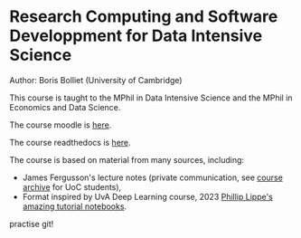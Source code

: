 Research Computing and Software Developpment for Data Intensive Science
===========================

Author: Boris Bolliet (University of Cambridge)

This course is taught to the MPhil in Data Intensive Science and the MPhil in Economics and Data Science.

The course moodle is [here](https://www.vle.cam.ac.uk/course/view.php?id=252189).

The course readthedocs is [here](https://researchcomputing.readthedocs.io/en/latest/).


The course is based on material from many sources, including:
- James Fergusson's lecture notes (private communication, see [course archive](https://gitlab.developers.cam.ac.uk/phy/data-intensive-science-mphil/lecture-materials/c1_research_computing/-/tree/main/course_archive?ref_type=heads) for UoC students),
- Format inspired by UvA Deep Learning course, 2023 [Phillip Lippe's amazing tutorial notebooks](https://uvadlc-notebooks.readthedocs.io/en/latest/).

practise git!
